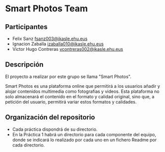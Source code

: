 # Smart Photos Team

## Participantes

- Felix Sanz <fsanz003@ikasle.ehu.eus>
- Ignacion Zaballa <izaballa010@ikasle.ehu.eus>
- Victor Hugo Contreras <vcontreras002@ikasle.ehu.eus>

## Descripción

El proyecto a realizar por este grupo se llama "Smart Photos".

Smart Photos es una plataforma online que permitirá a los usuarios  añadir y alojar contenidos multimedia como fotografias y videos.
Esta plataforma no solo almacenará el contenido en el formato y calidad original, sino que, a petición del usuario, permitirá 
variar estos formatos y calidades. 

## Organización del repositorio

- Cada práctica dispondrá de su directorio.
- En la Práctica 1 habrá un directorio para cada componente del equipo, donde se indicará lo realizado por cada uno en un fichero Readme por cada directorio.
